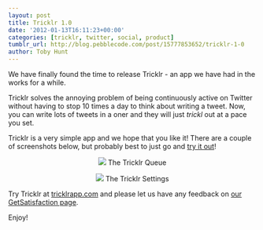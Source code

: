 ```yaml
---
layout: post
title: Tricklr 1.0
date: '2012-01-13T16:11:23+00:00'
categories: [tricklr, twitter, social, product]
tumblr_url: http://blog.pebblecode.com/post/15777853652/tricklr-1-0
author: Toby Hunt
---
```

<p>We have finally found the time to release Tricklr - an app we have had in the works for a while. </p>

<p>Tricklr solves the annoying problem of being continuously active on Twitter without having to stop 10 times a day to think about writing a tweet. Now, you can write lots of tweets in a oner and they will just <i>trickl</i> out at a pace you set. </p>

<p>Tricklr is a very simple app and we hope that you like it! There are a couple of screenshots below, but probably best to just go and <a href="http://tricklrapp.com">try it out</a>!

</p><center><p>
<img src="http://media.tumblr.com/tumblr_lxqql1qWmM1qa7q62.png"/>
The Tricklr Queue</p></center>

<center><p>
<img src="http://media.tumblr.com/tumblr_lxqql9sPDM1qa7q62.png"/>
The Tricklr Settings</p></center>

<p>Try Tricklr at <a href="http://tricklrapp.com">tricklrapp.com</a> and please let us have any feedback on <a href="http://getsatisfaction.com/pebblecode/topics/new">our GetSatisfaction page</a>.</p>

<p>Enjoy!</p>
